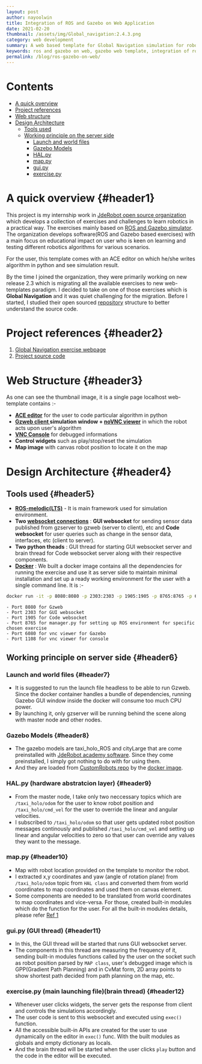 ```yaml
---
layout: post
author: nayoolwin
title: Integration of ROS and Gazebo on Web Application
date: 2021-02-20
thumbnail: /assets/img/Global_navigation:2.4.3.png
category: web development
summary: A web based template for Global Navigation simulation for robotics enthusiasts
keywords: ros and gazebo on web, gazebo web template, integration of ros and gazebo on web application, 
permalink: /blog/ros-gazebo-on-web/
---
```


# Contents 
- [A quick overview](#header1)
- [Project references](#header2)
- [Web structure](#header3)
- [Design Architecture](#header4)
    - [Tools used](#header5)
    - [Working principle on the server side](#header6)
       - [Launch and world files](#header7)
       - [Gazebo Models](#header8)
       - [HAL.py](#header9)
       - [map.py](#header10)
       - [gui.py](#header11)
       - [exercise.py](#header12)



# A quick overview {#header1} 

This project is my internship work in [JdeRobot open source organization](https://jderobot.github.io/RoboticsAcademy/) which develops a collection of exercises and challenges to learn robotics in a practical way. The exercises mainly based on [ROS and Gazebo simulator](https://www.ros.org/). The organization develops software(ROS and Gazebo based exercises) with a main focus on educational impact on user who is keen on learning and testing different robotics algorithms for various scenarios. 

For the user, this template comes with an ACE editor on which he/she writes algorithm in python and see simulation result. 

By the time I joined the organization, they were primarily working on new release 2.3 which is migrating all the available exercises to new web-templates paradigm. I decided to take on one of those exercises which is **Global Navigation** and it was quiet challenging for the migration. Before I started, I studied their open sourced [repository](https://github.com/JdeRobot/RoboticsAcademy) structure to better understand the source code. 

# Project references {#header2}

1. [Global Navigation exercise webpage](http://jderobot.github.io/RoboticsAcademy/exercises/AutonomousCars/global_navigation/)
2. [Project source code](https://github.com/JdeRobot/RoboticsAcademy/tree/master/exercises/static/exercises/global_navigation/web-template)

# Web Structure {#header3}

As one can see the thumbnail image, it is a single page localhost web-template contains :-
- **[ACE editor](https://github.com/ajaxorg/ace)** for the user to code particular algorithm in python 
- **[Gzweb client ](http://gazebosim.org/gzweb.html) simulation window + [noVNC viewer](https://github.com/novnc/noVNC)** in which the robot acts upon user's algorithm 
- **[VNC Console](https://www.realvnc.com/en/connect/download/viewer/linux/)** for debugged informations
- **Control widgets** such as play/stop/reset the simulation 
- **Map image** with canvas robot position to locate it on the map

# Design Architecture {#header4}

## Tools used {#header5}
- **[ROS-melodic(LTS)](http://wiki.ros.org/melodic/Installation/Ubuntu)** - It is main framework used for simulation environment.
- **Two [websocket connections](https://www.geeksforgeeks.org/what-is-web-socket-and-how-it-is-different-from-the-http/)** : **GUI websocket** for sending sensor data published from gzserver to gzweb (server to client), etc and **Code websocket** for user queries such as change in the sensor data, interfaces, etc (client to server). 
- **Two python theads** : GUI thread for starting GUI websocket server and brain thread for Code websocket server along with their respective components. 
- **[Docker](https://www.docker.com/)** : We built a docker image contains all the dependencies for running the exercise and use it as server side to maintain minimal installation and set up a ready working environment for the user with a single command line. It is :- 
```bash
docker run -it -p 8080:8080 -p 2303:2303 -p 1905:1905 -p 8765:8765 -p 6080:6080 -p 1108:1108 jderobot/robotics-academy python3.8 manager.py
```
    - Port 8080 for Gzweb
    - Port 2303 for GUI websocket 
    - Port 1905 for Code websocket
    - Port 8765 for manager.py for setting up ROS environment for specific chosen exercise
    - Port 6080 for vnc viewer for Gazebo
    - Port 1108 for vnc viewer for console

## Working principle on server side {#header6}
### Launch and world files {#header7}
- It is suggested to run the launch file headless to be able to run Gzweb. Since the docker container handles a bundle of dependencies, running Gazebo GUI window inside the docker will consume too much CPU power.
- By launching it, only gzserver will be running behind the scene along with master node and other nodes.

### Gazebo Models {#header8}
- The gazebo models are taxi_holo_ROS and cityLarge that are come preinstalled with [JdeRobot academy software](http://jderobot.github.io/RoboticsAcademy/installation/). Since they come preinstalled, I simply got nothing to do with for using them. 
- And they are loaded from [CustomRobots repo](https://github.com/NayOoLwin5/CustomRobots/tree/melodic-devel/Taxi_navigator) by the [docker image](https://github.com/JdeRobot/RoboticsAcademy/blob/master/scripts/Dockerfile).

### HAL.py (hardware abstratcion layer) {#header9}
- From the master node, I take only two neccessary topics which are `/taxi_holo/odom` for the user to know robot position and `/taxi_holo/cmd_vel`
for the user to override the linear and angular velocities. 
- I subscribed to `/taxi_holo/odom` so that user gets updated robot position messages continously and published `/taxi_holo/cmd_vel` and setting up linear and angular velocities to zero so that user can override any values they want to the message.

### map.py {#header10}
- Map with robot location provided on the template to monitor the robot. 
- I extracted x,y coordinates and yaw (angle of rotation plane) from `/taxi_holo/odom` topic from `HAL class` and converted them from world coordinates to map coordinates and used them on canvas element. 
- Some components are needed to be translated from world coordinates to map coordinates and vice-versa. For those,  created built-in modules which do the function for the user. For all the built-in modules details, please refer [Ref 1](#header2)
 

### gui.py (GUI thread) {#header11}
 
- In this, the GUI thread will be started that runs GUI websocket server.
- The components in this thread are measuring the frequency of it, sending built-in modules functions called by the user on the socket such as robot position parsed by `MAP class`, user's debugged image which is GPP(Gradient Path Planning) and in CvMat form, 2D array points to show shortest path decided from path planning on the map, etc.

### exercise.py (main launching file)(brain thread) {#header12}
- Whenever user clicks widgets, the server gets the response from client and controls the simulations accordingly. 
- The user code is sent to this websocket and executed using `exec()` function. 
- All the accessible built-in APIs are created for the user to use dynamically on the editor in `exec()` func. With the built modules as globals and empty dictionary as locals.
- And the brain thread will be started when the user clicks `play` button and the code in the editor will be executed.




   
